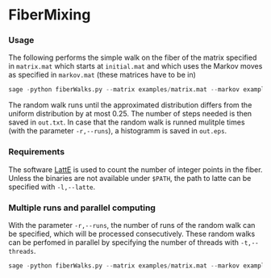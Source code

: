 # FiberMixing

### Usage
The following performs the simple walk on the fiber of the
matrix specified in `matrix.mat` which starts at `initial.mat` and
which uses the Markov moves as specified in `markov.mat` (these
matrices have to be in)

```python
sage -python fiberWalks.py --matrix examples/matrix.mat --markov examples/markov.mat --initial examples/initial.mat 
```

The random walk runs until the approximated distribution differs from
the uniform distribution by at most 0.25. The number of steps needed
is then saved in `out.txt`. In case that the random walk is runned
mulitple times (with the parameter `-r,--runs`), a histogramm is saved
in `out.eps`.

### Requirements
The software [LattE](https://www.math.ucdavis.edu/~latte/) is used to
count the number of integer points in the fiber. Unless the binaries
are not available under `$PATH`, the path to latte can be specified
with `-l,--latte`.


### Multiple runs and parallel computing
With the parameter `-r,--runs`, the number of runs of the random walk
can be specified, which will be processed consecutively. These random
walks can be perfomed in parallel by specifying the number of threads
with `-t,--threads`.

```python
sage -python fiberWalks.py --matrix examples/matrix.mat --markov examples/markov.mat --initial examples/initial.mat --runs 1000 --threads 5
```
